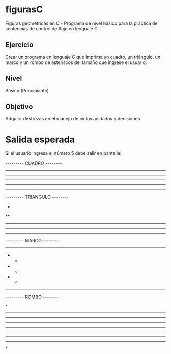# figurasC
Figuras geométricas en C - Programa de nivel básico para la práctica de sentencias de control de flujo en lenguaje C.

## Ejercicio

Crear un programa en lenguaje C que imprima un cuadro, un triángulo, un marco y un rombo de asteriscos del tamaño que ingrese el usuario.

## Nivel
Básico (Principiante)

## Objetivo
Adquirir destrezas en el manejo de ciclos anidados y decisiones

# Salida esperada

Si el usuario ingresa el número 5 debe salir en pantalla:

--------- CUADRO --------

*****
*****
*****
*****
*****

--------- TRIANGULO --------

*
**
***
****
*****

--------- MARCO --------

*****
*   *
*   *
*   *
*****

--------- ROMBO --------

    *
   ***
  *****
 *******
*********
 *******
  *****
   ***
    *

